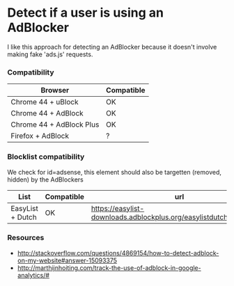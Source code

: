 # Detect if a user is using an AdBlocker

I like this approach for detecting an AdBlocker because it doesn't involve making fake 'ads.js' requests.

### Compatibility

| Browser | Compatible |
| ------- | ---------- |
| Chrome 44 + uBlock | OK |
| Chrome 44 + AdBlock | OK |
| Chrome 44 + AdBlock Plus | OK |
| Firefox + AdBlock | ? |

### Blocklist compatibility

We check for id=adsense, this element should also be targetten (removed, hidden) by the AdBlockers

| List | Compatible | url |
| ---- | ---------- | --- |
| EasyList + Dutch | OK | https://easylist-downloads.adblockplus.org/easylistdutch+easylist.txt |

### Resources

- http://stackoverflow.com/questions/4869154/how-to-detect-adblock-on-my-website#answer-15093375
- http://marthijnhoiting.com/track-the-use-of-adblock-in-google-analytics/#
